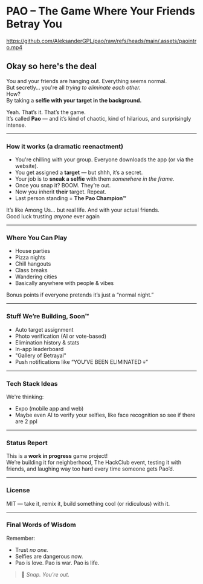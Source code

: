 # PAO – The Game Where Your Friends Betray You

https://github.com/AleksanderGPL/pao/raw/refs/heads/main/.assets/paointro.mp4

## Okay so here's the deal
You and your friends are hanging out. Everything seems normal.  
But secretly… you're all *trying to eliminate each other.*  
How?  
By taking a **selfie with your target in the background.**

Yeah. That’s it. That’s the game.  
It’s called **Pao** — and it’s kind of chaotic, kind of hilarious, and surprisingly intense.

---

### How it works (a dramatic reenactment)
- You're chilling with your group. Everyone downloads the app (or via the website).
- You get assigned a **target** — but shhh, it’s a secret.
- Your job is to **sneak a selfie** with them *somewhere in the frame.*
- Once you snap it? BOOM. They’re out.
- Now you inherit **their** target. Repeat.  
- Last person standing = **The Pao Champion™**

It’s like Among Us… but real life. And with your actual friends.  
Good luck trusting *anyone* ever again

---

### Where You Can Play

- House parties
- Pizza nights
- Chill hangouts
- Class breaks
- Wandering cities
- Basically anywhere with people & vibes

Bonus points if everyone pretends it’s just a “normal night.”

---

### Stuff We’re Building, Soon™

- Auto target assignment
- Photo verification (AI or vote-based)
- Elimination history & stats
- In-app leaderboard
- "Gallery of Betrayal"
- Push notifications like “YOU’VE BEEN ELIMINATED 💀”

---

### Tech Stack Ideas

We're thinking:
- Expo (mobile app and web)
- Maybe even AI to verify your selfies, like face recognition so see if there are 2 ppl

---

### Status Report

This is a **work in progress** game project!  
We’re building it for neighberhood, The HackClub event, testing it with friends, and laughing way too hard every time someone gets Pao’d.

---

### License

MIT — take it, remix it, build something cool (or ridiculous) with it.

---

### Final Words of Wisdom

Remember:
- Trust *no one.*
- Selfies are dangerous now.
- Pao is love. Pao is war. Pao is life.

> 📸 *Snap. You're out.*
